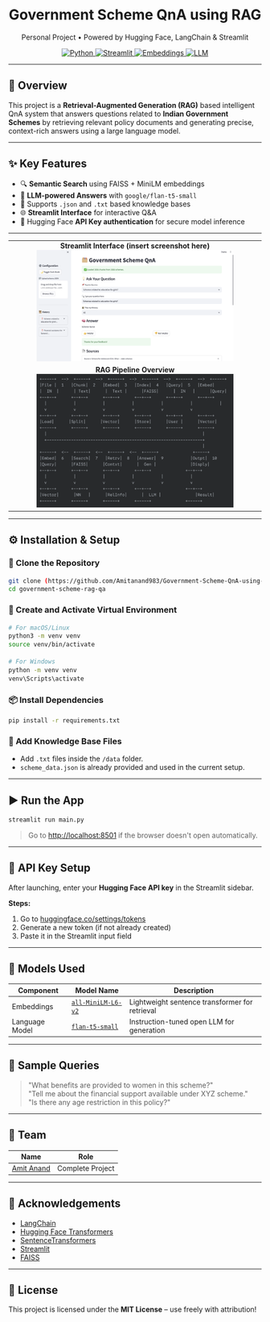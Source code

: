 
<div align="center">
    <h1>
    Government Scheme QnA using RAG
    </h1>
    <p>
    Personal Project • Powered by Hugging Face, LangChain & Streamlit
    </p>

<a href="https://www.python.org/downloads/release/python-3110/">
    <img src="https://img.shields.io/badge/Python-3.11+-orange" alt="Python">
</a>
<a href="https://pypi.org/project/streamlit/">
    <img src="https://img.shields.io/badge/Streamlit-1.30+-green" alt="Streamlit">
</a>
<a href="https://huggingface.co/sentence-transformers/all-MiniLM-L6-v2">
    <img src="https://img.shields.io/badge/Embeddings-MiniLM--L6--v2-blue" alt="Embeddings">
</a>
<a href="https://huggingface.co/mistralai/Mistral-7B-Instruct-v0.1">
    <img src="https://img.shields.io/badge/LLM-Mistral--7B-purple" alt="LLM">
</a>

</div>

---

## 📖 Overview

This project is a **Retrieval-Augmented Generation (RAG)** based intelligent QnA system that answers questions related to **Indian Government Schemes** by retrieving relevant policy documents and generating precise, context-rich answers using a large language model.

---

## ✨ Key Features

- 🔍 **Semantic Search** using FAISS + MiniLM embeddings  
- 🧠 **LLM-powered Answers** with `google/flan-t5-small`
- 📄 Supports `.json` and `.txt` based knowledge bases
- 🌐 **Streamlit Interface** for interactive Q&A
- 🔑 Hugging Face **API Key authentication** for secure model inference

---

<table align="center">
  <tr>
    <td align="center"><b>Streamlit Interface (insert screenshot here)</b><br><img src="Streamlit Interface.png" width="80%" /></td>
  </tr>
  <tr>
    <td align="center"><b>RAG Pipeline Overview</b><br><img src="Pipeline.png" width="80%" /></td>
  </tr>
</table>

---

## ⚙️ Installation & Setup

### 📁 Clone the Repository
```bash
git clone (https://github.com/Amitanand983/Government-Scheme-QnA-using-RAG-with-SLMs)
cd government-scheme-rag-qa
```

### 🐍 Create and Activate Virtual Environment
```bash
# For macOS/Linux
python3 -m venv venv
source venv/bin/activate

# For Windows
python -m venv venv
venv\Scripts\activate
```

### 📦 Install Dependencies
```bash
pip install -r requirements.txt
```

### 📂 Add Knowledge Base Files
- Add `.txt` files inside the `/data` folder.
- `scheme_data.json` is already provided and used in the current setup.

---

## ▶️ Run the App

```bash
streamlit run main.py
```

> Go to [http://localhost:8501](http://localhost:8501) if the browser doesn't open automatically.

---

## 🔐 API Key Setup

After launching, enter your **Hugging Face API key** in the Streamlit sidebar.

**Steps:**

1. Go to [huggingface.co/settings/tokens](https://huggingface.co/settings/tokens)
2. Generate a new token (if not already created)
3. Paste it in the Streamlit input field

---

## 🧠 Models Used

| Component        | Model Name                                                 | Description                                 |
|------------------|------------------------------------------------------------|---------------------------------------------|
| Embeddings       | [`all-MiniLM-L6-v2`](https://huggingface.co/sentence-transformers/all-MiniLM-L6-v2) | Lightweight sentence transformer for retrieval |
| Language Model   | [`flan-t5-small`](https://api-inference.huggingface.co/models/google/flan-t5-small) | Instruction-tuned open LLM for generation |

---

## 💬 Sample Queries

> "What benefits are provided to women in this scheme?"  
> "Tell me about the financial support available under XYZ scheme."  
> "Is there any age restriction in this policy?"

---

<!-- ## 📽️ Demo Video

[Click here to watch demo](https://drive.google.com/file/d/1R_av1NY1NSAGPCzrlX_lEw7_n7HkPl-m/view?usp=sharing)

--- -->

## 👥 Team

| Name            | Role                  |
|----------------|-----------------------|
| [Amit Anand](https://github.com/amitanand983) | Complete Project |

---

## 🙏 Acknowledgements

- [LangChain](https://www.langchain.com/)
- [Hugging Face Transformers](https://huggingface.co/)
- [SentenceTransformers](https://www.sbert.net/)
- [Streamlit](https://streamlit.io/)
- [FAISS](https://github.com/facebookresearch/faiss)

---

## 📜 License

This project is licensed under the **MIT License** – use freely with attribution!
